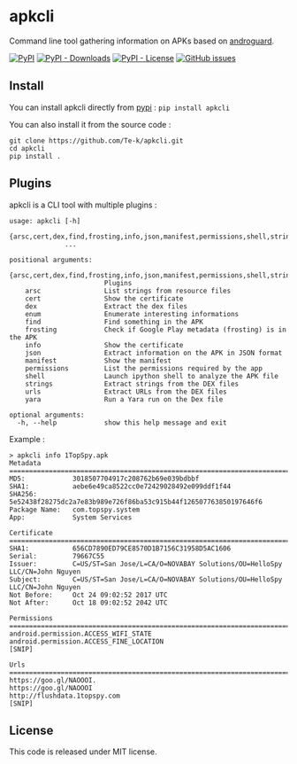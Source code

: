 # apkcli

Command line tool gathering information on APKs based on [androguard](https://github.com/androguard/androguard).

[![PyPI](https://img.shields.io/pypi/v/apkcli)](https://pypi.org/project/apkcli/) [![PyPI - Downloads](https://img.shields.io/pypi/dm/apkcli)](https://pypistats.org/packages/apkcli) [![PyPI - License](https://img.shields.io/pypi/l/apkcli)](LICENSE) [![GitHub issues](https://img.shields.io/github/issues/te-k/apkcli)](https://github.com/Te-k/apkcli/issues)

## Install

You can install apkcli directly from [pypi](https://pypi.org/project/apkcli/) : `pip install apkcli`

You can also install it from the source code :
```
git clone https://github.com/Te-k/apkcli.git
cd apkcli
pip install .
```

## Plugins

apkcli is a CLI tool with multiple plugins :

```
usage: apkcli [-h]
              {arsc,cert,dex,find,frosting,info,json,manifest,permissions,shell,strings,urls,yara}
              ...

positional arguments:
  {arsc,cert,dex,find,frosting,info,json,manifest,permissions,shell,strings,urls,yara}
                        Plugins
    arsc                List strings from resource files
    cert                Show the certificate
    dex                 Extract the dex files
    enum                Enumerate interesting informations
    find                Find something in the APK
    frosting            Check if Google Play metadata (frosting) is in the APK
    info                Show the certificate
    json                Extract information on the APK in JSON format
    manifest            Show the manifest
    permissions         List the permissions required by the app
    shell               Launch ipython shell to analyze the APK file
    strings             Extract strings from the DEX files
    urls                Extract URLs from the DEX files
    yara                Run a Yara run on the Dex file

optional arguments:
  -h, --help            show this help message and exit
```

Example :

```
> apkcli info 1TopSpy.apk
Metadata
================================================================================
MD5:            3018507704917c208762b69e039bdbbf
SHA1:           aebe6e49ca8522cc0e72429028492e099ddf1f44
SHA256:         5e52438f28275dc2a7e83b989e726f86ba53c915b44f126507763850197646f6
Package Name:   com.topspy.system
App:            System Services

Certificate
================================================================================
SHA1:           656CD7890ED79CE8570D1B7156C31958D5AC1606
Serial:         79667C55
Issuer:         C=US/ST=San Jose/L=CA/O=NOVABAY Solutions/OU=HelloSpy LLC/CN=John Nguyen
Subject:        C=US/ST=San Jose/L=CA/O=NOVABAY Solutions/OU=HelloSpy LLC/CN=John Nguyen
Not Before:     Oct 24 09:02:52 2017 UTC
Not After:      Oct 18 09:02:52 2042 UTC

Permissions
================================================================================
android.permission.ACCESS_WIFI_STATE
android.permission.ACCESS_FINE_LOCATION
[SNIP]

Urls
================================================================================
https://goo.gl/NAOOOI.
https://goo.gl/NAOOOI
http://flushdata.1topspy.com
[SNIP]
```

## License

This code is released under MIT license.
